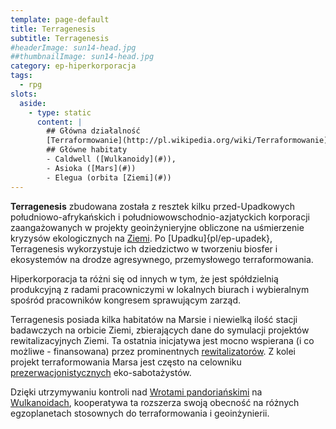 ```yaml
---
template: page-default
title: Terragenesis
subtitle: Terragenesis
#headerImage: sun14-head.jpg
##thumbnailImage: sun14-head.jpg
category: ep-hiperkorporacja
tags:
  - rpg
slots:
  aside:
    - type: static
      content: |
        ## Główna działalność
        [Terraformowanie](http://pl.wikipedia.org/wiki/Terraformowanie), Zarządzanie ekosystemami, Dane środowiskowe
        ## Główne habitaty
        - Caldwell ([Wulkanoidy](#)), 
        - Asioka ([Mars](#))
        - Elegua (orbita [Ziemi](#))
---
```

**Terragenesis** zbudowana została z resztek kilku przed-Upadkowych południowo-afrykańskich i południowowschodnio-azjatyckich korporacji zaangażowanych w projekty geoinżynieryjne obliczone na uśmierzenie kryzysów ekologicznych na [Ziemi](#). Po [Upadku]{pl/ep-upadek}, Terragenesis wykorzystuje ich dziedzictwo w tworzeniu biosfer i ekosystemów na drodze agresywnego, przemysłowego terraformowania.

Hiperkorporacja ta różni się od innych w tym, że jest spółdzielnią produkcyjną z radami pracowniczymi w lokalnych biurach i wybieralnym spośród pracowników kongresem sprawującym zarząd.

Terragenesis posiada kilka habitatów na Marsie i niewielką ilość stacji badawczych na orbicie Ziemi, zbierających dane do symulacji projektów rewitalizacyjnych Ziemi. Ta ostatnia inicjatywa jest mocno wspierana (i co możliwe - finansowana) przez prominentnych [rewitalizatorów](Rewitalizatorzy.md "Aktywiści dążący do oczyszczenia i odzyskania Ziemi"). Z kolei projekt terraformowania Marsa jest często na celowniku [prezerwacjonistycznych](Eko-konserwaty%C5%9Bci "Radykalni ekolodzy wzywający do bezwzględnego zachowania istniejących środowisk") eko-sabotażystów.

Dzięki utrzymywaniu kontroli nad [Wrotami pandoriańskimi](#) na [Wulkanoidach](Wulkanoidy), kooperatywa ta rozszerza swoją obecność na różnych egzoplanetach stosownych do terraformowania i geoinżynierii.
